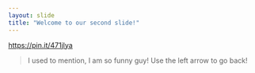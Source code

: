 ```yaml
---
layout: slide
title: "Welcome to our second slide!"
---
```

https://pin.it/471jlya
> I used to mention, I am so funny guy!
Use the left arrow to go back!
